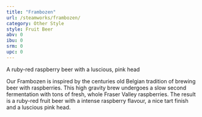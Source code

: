 ```yaml
---
title: "Frambozen"
url: /steamworks/frambozen/
category: Other Style
style: Fruit Beer
abv: 0
ibu: 0
srm: 0
upc: 0
---
```

A ruby-red raspberry beer with a luscious, pink head

Our Frambozen is inspired by the centuries old Belgian tradition of brewing beer with raspberries. This high gravity brew undergoes a slow second fermentation with tons of fresh, whole Fraser Valley raspberries. The result is a ruby-red fruit beer with a intense raspberry flavour, a nice tart finish and a luscious pink head.
